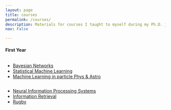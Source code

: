 ```yaml
---
layout: page
title: courses
permalink: /courses/
description: Materials for courses I taught to myself during my Ph.D. journey.
nav: False

---
```





<h4>First Year</h4>

<div class="row">
  <div class="column">
    <ul>
      <li><a href="http://en.wikipedia.org/wiki/Football">Bayesian Networks</a></li>
      <li><a href="http://en.wikipedia.org/wiki/Tennis">Statistical Machine Learning</a></li>
      <li><a href="http://en.wikipedia.org/wiki/Rugby_football">Machine Learning in particle Phys & Astro</a></li>
    </ul>  
  </div>
  <div class="column">
    <ul>
    <li><a href="http://en.wikipedia.org/wiki/Football">Neural Information Processing Systems</a></li>
    <li><a href="http://en.wikipedia.org/wiki/Tennis">Information Retrieval</a></li>
      <li><a href="http://en.wikipedia.org/wiki/Rugby_football">Rugby</a></li>
    </ul>
  </div>
</div>



<!-- <div class="projects grid">

  {% assign sorted_projects = site.courses| sort: "importance" %}
  {% for project in sorted_projects %}
  <div class="grid-item">
    {% if project.redirect %}
    <a href="{{ project.redirect }}" target="_blank">
    {% else %}
    <a href="{{ project.url | relative_url }}">
    {% endif %}
      <div class="card hoverable">
        {% if project.img %}
        <img src="{{ project.img | relative_url }}" alt="project thumbnail">
        {% endif %}
        <div class="card-body">
          <h2 class="card-title text-lowercase">{{ project.title }}</h2>
          <p class="card-text">{{ project.description }}</p>
          <div class="row ml-1 mr-1 p-0">
            {% if project.github %}
            <div class="github-icon">
              <div class="icon" data-toggle="tooltip" title="Code Repository">
                <a href="{{ project.github }}" target="_blank"><i class="fab fa-github gh-icon"></i></a>
              </div>
              {% if project.github_stars %}
              <span class="stars" data-toggle="tooltip" title="GitHub Stars">
                <i class="fas fa-star"></i>
                <span id="{{ project.github_stars }}-stars"></span>
              </span>
              {% endif %}
            </div>
            {% endif %}
          </div>
        </div>
      </div>
    </a>
  </div>
{% endfor %}

</div> -->
